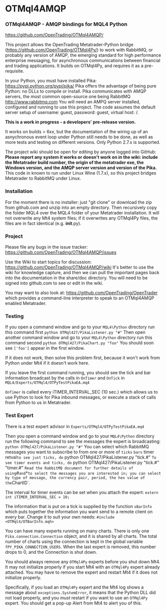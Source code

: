# OTMql4AMQP

### OTMql4AMQP - AMQP bindings for MQL4 Python
https://github.com/OpenTrading/OTMql4AMQP/

This project allows the OpenTrading Metatrader-Python bridge
(https://github.com/OpenTrading/OTMql4Py/)
to work with RabbitMQ, or probably any version of AMQP,
the emerging standard for high performance enterprise messaging,
for asynchronous communications between financial and trading applications.
It builds on OTMql4Py, and requires it as a pre-requisite.

In your Python, you must have installed Pika:
https://pypi.python.org/pypi/pika/
Pika offers the advantage of being pure Python: no DLLs to compile
or install. Pika communicates with AMQP servers, the most common
open-source one being RabbitMQ http://www.rabbitmq.com
You will need an AMPQ server installed, configured and running
to use this project. The code assumes the default server setup
of username: guest, password: guest, virtual host: /.

**This is a work in progress - a developers' pre-release version.**

It works on builds > 6xx, but the documentation of the wiring up
of an asnychronous event loop under Python still needs to be done,
as well as more tests and testing on different versions.
Only Python 2.7.x is supported.

The project wiki should be open for editing by anyone logged into GitHub:
**Please report any system it works or doesn't work on in the wiki:
include the Metatrader build number, the origin of the metatrader exe,
the Windows version, and the AMQP server version and version of the Pika.**
This code in known to run under Linux Wine (1.7.x), so this project
bridges Metatrader to RabbitMQ under Linux.

### Installation

For the moment there is no installer: just "git clone" or download the
zip from github.com and unzip into an empty directory. Then recursively copy
the folder MQL4 over the MQL4 folder of your Metatrader installation. It will
not overwrite any Mt4 system files; if it overwrites any OTMql4Py files,
the files are in fact identical (e.g. __init__.py).

### Project

Please file any bugs in the issue tracker:
https://github.com/OpenTrading/OTMql4AMQP/issues

Use the Wiki to start topics for discussion:
https://github.com/OpenTrading/OTMql4AMQP/wiki
It's better to use the wiki for knowledge capture, and then we can pull
the important pages back into the documentation in the share/doc directory.
You will need to be signed into github.com to see or edit in the wiki.

You may want to also look at:
https://github.com/OpenTrading/OpenTrader
which provides a command-line interpreter to speak to an OTMql4AMQP
enabled Metatrader.

### Testing

If you open a command window and go to your `MQL4\Python` directory
run this command first
`
python OTMql427/PikaListener.py "#"
`
Then open another command window and go to your `MQL4\Python` directory
run this command second
`
python OTMql427/PikaChart.py "foo"
`
You should soon see `['foo']` appear in the first window.

If it does not work, then solve this problem first, because it
won't work from Python under Mt4 if it doesn't work here.

If you leave the first command running, you should see the tick
and bar information broadcast by the calls in `OnTimer` and `OnTick` in
`MQL4/Experts/OTMql4/OTPyTestPikaEA.mq4`

`OnTimer` is called every iTIMER_INTERVAL_SEC (10 sec.)
which allows us to use Python to look for Pika inbound messages,
or execute a stack of calls from Python to us in Metatrader.
### Test Expert

There is a test expert advisor in
`Experts/OTMql4/OTPyTestPikaEA.mq4`

Then you open a command window and go to your `MQL4\Python` directory
run the following command to see the messages the expert is broadcasting:
`
python OTMql427/PikaListener.py "#"
`
You can select which RabbitMQ messages you want to subscribe to from
one or more of `ticks` `bars` timer` `retval`
to see just ticks, do
`
python OTMql427/PikaListener.py "tick.#"
`
To see timer events and ticks, do
`
python OTMql427/PikaListener.py "tick.#" "timer.#"
`
Read the RabbitMQ document for further details of using `#` and `*`
to select the messages you are interested in; you can select by
type of message, the currency pair, period, the hex value of the `ChartID`.

The interval for timer events can be set when you attach the expert:
`
extern int iTIMER_INTERVAL_SEC = 10;
`

The information that is put on a tick is supplied by the function
`sBarInfo` which puts together the information you want send
to a remote client on every bar. Change it to suit your own needs:
`
#include <OTMql4/OTBarInfo.mqh>
`

You can have many experts running on many charts. There is only one
`Pika.connection.Connection` object, and it is shared by all charts.
The total number of charts using the connection is kept in the global variable
`fPY_PIKA_CONNECTION_USERS`. When the last expert is removed, this
number drops to 0, and the Connection is shut down.

You should always remove any `OTMql4Py` experts before you shut down Mt4.
It may not initialize properly if you start Mt4 with an `OTMql4Py`
expert already attached. You may have to remove the expert and restart
Mt4 if it does not initialize properly.

Specifically, if you load an `OTMql4Py` expert and the Mt4 log shows
a message about `exceptions.SystemError`, it means that the Python
DLL did not load properly, and you *must* restart if you want to use
an `OTMql4Py` expert. You should get a pop-up Alert from Mt4 to alert
you of this.

